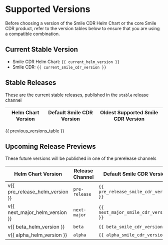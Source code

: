 # Supported Versions
Before choosing a version of the Smile CDR Helm Chart or the core Smile CDR product, refer to the version tables below to ensure that you are using a compatible combination.

## Current Stable Version
* Smile CDR Helm Chart: `{{ current_helm_version }}`
* Smile CDR: `{{ current_smile_cdr_version }}`

<!-- ## Next Upcoming Major Version
* Smile CDR Helm Chart: `{{ next_smile_cdr_version }}`
* Smile CDR: `{{ next_smile_cdr_version }}` -->

## Stable Releases
These are the current stable releases, published in the `stable` release channel
<!-- {{ version_matrix_stable }} -->

| Helm Chart Version | Default Smile CDR Version | Oldest Supported Smile CDR Version |
| ------------------ | ------------------------- | ---------------------------------- |
{{ previous_versions_table }}

## Upcoming Release Previews
These future versions will be published in one of the prerelease channels
<!-- {{ version_matrix_devel }} -->

| Helm Chart Version  | Release Channel | Default Smile CDR Version | Oldest Supported Smile CDR Version |
| ------------------  | --------------- | ------------------------- | ---------------------------------- |
| v{{ pre_release_helm_version }} | `pre-release` | `{{ pre_release_smile_cdr_version }}` | `{{ pre_release_smile_cdr_version_min }}` |
| v{{ next_major_helm_version }}  | `next-major`  | `{{ next_major_smile_cdr_version }}`  | `{{ next_major_smile_cdr_version_min }}`  |
| v{{ beta_helm_version }}        | `beta`        | `{{ beta_smile_cdr_version }}`        | `{{ beta_smile_cdr_version_min }}`        |
| v{{ alpha_helm_version }}       | `alpha`       | `{{ alpha_smile_cdr_version }}`       | `{{ alpha_smile_cdr_version_min }}`       |
